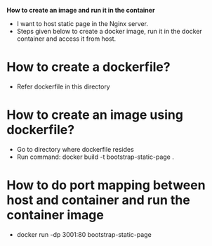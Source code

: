 **How to create an image and run it in the container** 
- I want to host static page in the Nginx server.
- Steps given below to create a docker image, run it in the docker container and access it from host.

# How to create a dockerfile?
  - Refer dockerfile in this directory

# How to create an image using dockerfile?
 - Go to directory where dockerfile resides
 - Run command: docker build -t bootstrap-static-page .

# How to do port mapping between host and container and run the container image
 - docker run -dp 3001:80 bootstrap-static-page

